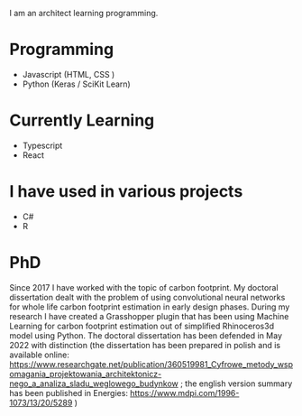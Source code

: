 I am an architect learning programming. 

# Programming
- Javascript (HTML, CSS )
- Python (Keras / SciKit Learn)

# Currently Learning
- Typescript
- React

# I have used in various projects
- C#
- R

# PhD
Since 2017 I have worked with the topic of carbon footprint. My doctoral dissertation dealt with the problem of using convolutional neural networks for whole life carbon footprint estimation in early design phases. During my research I have created a Grasshopper plugin that has been using Machine Learning for carbon footprint estimation out of simplified Rhinoceros3d model using Python. The doctoral dissertation has been defended in May 2022 with distinction (the dissertation has been prepared in polish and is available online:
https://www.researchgate.net/publication/360519981_Cyfrowe_metody_wspomagania_projektowania_architektonicz-nego_a_analiza_sladu_weglowego_budynkow ; the english version summary has been published in Energies: https://www.mdpi.com/1996-1073/13/20/5289 )
